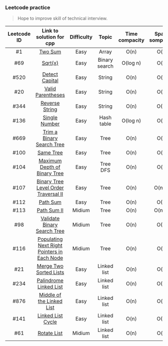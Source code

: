 ### Leetcode practice
> Hope to improve skill of technical interview.

|Leetcode ID|Link to solution for cpp|Difficulty|Topic|Time compacity|Space sompacity|
|:---------:|:----------------------:|:--------:|:----:|:-----------:|:-------------:|
|#1|[Two Sum](https://github.com/Sinyu104/Leetcode-practice/tree/master/0002-two_sum/solution.cpp)|Easy|Array|O(n)|O(n)|
|#69|[Sqrt(x)](https://github.com/Sinyu104/Leetcode-practice/blob/master/0069-sqrt(x)/solution.cpp)|Easy|Binary search|O(log n)|O(n)|
|#520|[Detect Capital](https://github.com/Sinyu104/Leetcode-practice/tree/master/520-Detect_Capital)|Easy|String|O(n)|O(n)|
|#20|[Valid Parentheses](https://github.com/Sinyu104/Leetcode-practice/tree/master/0020-Valid_Parentheses)|Easy|String|O(n)|O(n)|
|#344|[Reverse String](https://github.com/Sinyu104/Leetcode-practice/tree/master/0020-Valid_Parentheses)|Easy|String|O(n)|O(1)|
|#136|[Single Number](https://github.com/Sinyu104/Leetcode-practice/blob/master/0136-Single_Number/solution.cpp)|Easy|Hash table|O(log n)|O(n)|
|#669|[Trim a Binary Search Tree](https://github.com/Sinyu104/Leetcode-practice/tree/master/0669-Trim_a_Binary_Search_Tree)|Easy|Tree|O(n)|O(n)|
|#100|[Same Tree](https://github.com/Sinyu104/Leetcode-practice/tree/master/0100-Same_Tree)|Easy|Tree|O(n)|O(n)|
|#104|[Maximum Depth of Binary Tree](https://github.com/Sinyu104/Leetcode-practice/tree/master/0104-Maximum_Depth_of_Binary_Tree)|Easy|Tree DFS|O(n)|O(n)|
|#107|[Binary Tree Level Order Traversal II](https://github.com/Sinyu104/Leetcode-practice/tree/master/0107-Binary_Tree_Level_Order_Traversal_II)|Easy|Tree|O(n)|O(n^2)|
|#112|[Path Sum](https://github.com/Sinyu104/Leetcode-practice/tree/master/0112-Path_Sum)|Easy|Tree|O(n)|O(1)|
|#113|[Path Sum II](https://github.com/Sinyu104/Leetcode-practice/tree/master/0113-Path_Sum_II)|Midium|Tree|O(n)|O(n^2)|
|#98|[Validate Binary Search Tree](https://github.com/Sinyu104/Leetcode-practice/tree/master/0098-Validate_Binary_Search_Tree)|Midium|Tree|O(n)|O(1)|
|#116|[Populating Next Right Pointers in Each Node](https://github.com/Sinyu104/Leetcode-practice/blob/master/0116-Populating_Next_Right_Pointers_in_Each_Node/solution1.cpp)|Midium|Tree|O(n)|O(n)|
|#21|[Merge Two Sorted Lists](https://github.com/Sinyu104/Leetcode-practice/tree/master/0021-Merge_Two_Sorted_Lists)|Easy|Linked list|O(n)|O(n)|
|#234|[Palindrome Linked List](https://github.com/Sinyu104/Leetcode-practice/tree/master/0234-Palindrome_Linked_List)|Easy|Linked list|O(n)|O(1)|
|#876|[Middle of the Linked List](https://github.com/Sinyu104/Leetcode-practice/tree/master/0876-Middle_of_the_Linked_List)|Easy|Linked list|O(n)|O(n)|
|#141|[Linked List Cycle](https://github.com/Sinyu104/Leetcode-practice/tree/master/0141-Linked_List_Cycle)|Easy|Linked list|O(n)|O(1)|
|#61|[Rotate List](https://github.com/Sinyu104/Leetcode-practice/tree/master/0061-Rotate_List)|Midium|Linked list|O(n)|O(n)|

